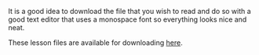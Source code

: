 It is a good idea to download the file that you wish
to read and do so with a good text editor that uses a
monospace font so everything looks nice and neat.

These lesson files are available for downloading [here](https://drive.google.com/folderview?id=1rPGP6QC64fBu5IW5YgiWbpGb9lRi-C1T).
